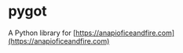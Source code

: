 # pygot

A Python library for [https://anapioficeandfire.com](https://anapioficeandfire.com)

<!-- [![Github Actions Status](https://github.com/ernane/pygot/workflows/main-workflow/badge.svg)](https://github.com/ernane/pygot/actions) [![Coverage Status](https://codecov.io/gh/ernane/pygot/branch/master/graph/badge.svg)](https://codecov.io/gh/ernane/pygot) [![Code Climate](https://codeclimate.com/github/ernane/pygot/badges/gpa.svg)](https://codeclimate.com/github/ernane/pygot) [![Requirements Status](https://requires.io/github/ernane/pygot/requirements.svg?branch=master)](https://requires.io/github/ernane/pygot/requirements/?branch=master) -->
